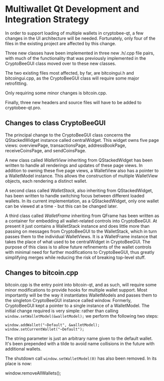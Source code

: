 Multiwallet Qt Development and Integration Strategy
===================================================

In order to support loading of multiple wallets in cryptobee-qt, a few changes in the UI architecture will be needed.
Fortunately, only four of the files in the existing project are affected by this change.

Three new classes have been implemented in three new .h/.cpp file pairs, with much of the functionality that was previously
implemented in the CryptoBeeGUI class moved over to these new classes.

The two existing files most affected, by far, are bitcoingui.h and bitcoingui.cpp, as the CryptoBeeGUI class will require
some major retrofitting.

Only requiring some minor changes is bitcoin.cpp.

Finally, three new headers and source files will have to be added to cryptobee-qt.pro.

Changes to class CryptoBeeGUI
---------------------------
The principal change to the CryptoBeeGUI class concerns the QStackedWidget instance called centralWidget.
This widget owns five page views: overviewPage, transactionsPage, addressBookPage, receiveCoinsPage, and sendCoinsPage.

A new class called *WalletView* inheriting from QStackedWidget has been written to handle all renderings and updates of
these page views. In addition to owning these five page views, a WalletView also has a pointer to a WalletModel instance.
This allows the construction of multiple WalletView objects, each rendering a distinct wallet.

A second class called *WalletStack*, also inheriting from QStackedWidget, has been written to handle switching focus between
different loaded wallets. In its current implementation, as a QStackedWidget, only one wallet can be viewed at a time -
but this can be changed later.

A third class called *WalletFrame* inheriting from QFrame has been written as a container for embedding all wallet-related
controls into CryptoBeeGUI. At present it just contains a WalletStack instance and does little more than passing on messages
from CryptoBeeGUI to the WalletStack, which in turn passes them to the individual WalletViews. It is a WalletFrame instance
that takes the place of what used to be centralWidget in CryptoBeeGUI. The purpose of this class is to allow future
refinements of the wallet controls with minimal need for further modifications to CryptoBeeGUI, thus greatly simplifying
merges while reducing the risk of breaking top-level stuff.

Changes to bitcoin.cpp
----------------------
bitcoin.cpp is the entry point into bitcoin-qt, and as such, will require some minor modifications to provide hooks for
multiple wallet support. Most importantly will be the way it instantiates WalletModels and passes them to the
singleton CryptoBeeGUI instance called window. Formerly, CryptoBeeGUI kept a pointer to a single instance of a WalletModel.
The initial change required is very simple: rather than calling `window.setWalletModel(&walletModel);` we perform the
following two steps:

	window.addWallet("~Default", &walletModel);
	window.setCurrentWallet("~Default");

The string parameter is just an arbitrary name given to the default wallet. It's been prepended with a tilde to avoid name collisions in the future with additional wallets.

The shutdown call `window.setWalletModel(0)` has also been removed. In its place is now:

window.removeAllWallets();
